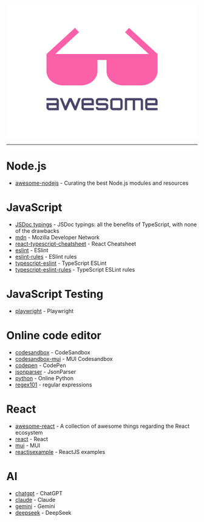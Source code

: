 <div align="center">
	<div>
		<img width="500" height="350" src="media/logo.svg" alt="Awesome">
	</div>
	<hr>
</div>

# Node.js
- [awesome-nodejs](https://github.com/sindresorhus/awesome-nodejs) - Curating the best Node.js modules and resources

# JavaScript
- [JSDoc typings](https://gils-blog.tayar.org/posts/jsdoc-typings-all-the-benefits-none-of-the-drawbacks) - JSDoc typings: all the benefits of TypeScript, with none of the drawbacks
- [mdn](https://reactjs.org) - Mozilla Developer Network
- [react-typescript-cheatsheet](https://react-typescript-cheatsheet.netlify.app/docs/basic/setup) - React Cheatsheet
- [eslint](https://eslint.org) - ESlint
- [eslint-rules](https://eslint.org/docs/latest/rules) - ESlint rules
- [typescript-eslint](https://typescript-eslint.io) - TypeScript ESLint
- [typescript-eslint-rules](https://typescript-eslint.io/rules) - TypeScript ESLint rules

# JavaScript Testing
- [playwright](https://playwright.dev/docs/intro) - Playwright

# Online code editor
- [codesandbox](https://codesandbox.io) - CodeSandbox
- [codesandbox-mui](https://codesandbox.io/s/material-ui-issue-latest-s2dsx) - MUI Codesandbox
- [codepen](https://codepen.io) - CodePen
- [jsonparser](https://jsonparser.org) - JsonParser
- [python](https://www.online-python.com) - Online Python
- [regex101](http://www.regex101.com) - regular expressions

# React
- [awesome-react](https://github.com/enaqx/awesome-react) - A collection of awesome things regarding the React ecosystem
- [react](https://reactjs.org) - React
- [mui](https://mui.com/core) - MUI
- [reactjsexample](https://reactjsexample.com) - ReactJS examples

# AI
- [chatgpt](https://chatgpt.com) - ChatGPT
- [claude](https://claude.ai) - Claude
- [gemini](https://gemini.google.com) - Gemini
- [deepseek](https://chat.deepseek.com) - DeepSeek

